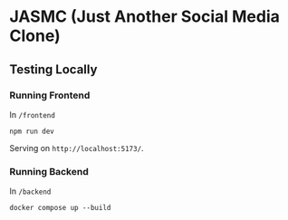 # JASMC (Just Another Social Media Clone)

## Testing Locally

### Running Frontend

In `/frontend`

```
npm run dev
```

Serving on `http://localhost:5173/`.

### Running Backend

In `/backend`

```
docker compose up --build
```
